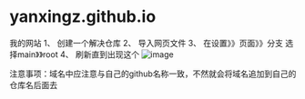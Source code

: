 # yanxingz.github.io
我的网站
1、 创建一个解决仓库
2、 导入网页文件
3、 在设置》》页面》》分支  选择main》》root
4、 刷新直到出现这个
![image](https://github.com/YanXingZ/yanxingz.github.io/assets/110882785/51555afd-3aef-4d8c-9c21-1a3090636d76)


注意事项：域名中应注意与自己的github名称一致，不然就会将域名追加到自己的仓库名后面去
